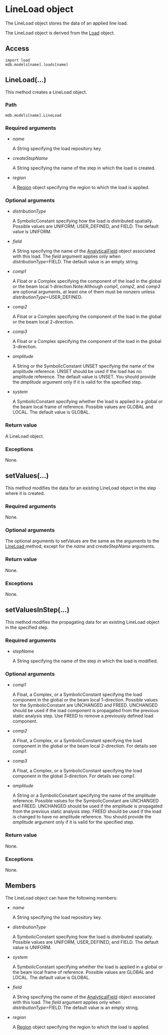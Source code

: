 # LineLoad object

The LineLoad object stores the data of an applied line load.

The LineLoad object is derived from the [Load](https://help.3ds.com/2022/english/DSSIMULIA_Established/SIMACAEKERRefMap/simaker-c-loadpyc.htm?ContextScope=all) object.

## Access

```
import load
mdb.models[name].loads[name]
```

## LineLoad(...)



This method creates a LineLoad object.



### Path

```
mdb.models[name].LineLoad
```

### Required arguments

- *name*

  A String specifying the load repository key.

- *createStepName*

  A String specifying the name of the step in which the load is created.

- *region*

  A [Region](https://help.3ds.com/2022/english/DSSIMULIA_Established/SIMACAEKERRefMap/simaker-c-regionpyc.htm?ContextScope=all) object specifying the region to which the load is applied.

### Optional arguments

- *distributionType*

  A SymbolicConstant specifying how the load is distributed spatially. Possible values are UNIFORM, USER_DEFINED, and FIELD. The default value is UNIFORM.

- *field*

  A String specifying the name of the [AnalyticalField](https://help.3ds.com/2022/english/DSSIMULIA_Established/SIMACAEKERRefMap/simaker-c-analyticalfieldpyc.htm?ContextScope=all) object associated with this load. The *field* argument applies only when *distributionType*=FIELD. The default value is an empty string.

- *comp1*

  A Float or a Complex specifying the component of the load in the global or the beam local 1-direction.Note:Although *comp1*, *comp2*, and *comp3* are optional arguments, at least one of them must be nonzero unless *distributionType*=USER_DEFINED.

- *comp2*

  A Float or a Complex specifying the component of the load in the global or the beam local 2-direction.

- *comp3*

  A Float or a Complex specifying the component of the load in the global 3-direction.

- *amplitude*

  A String or the SymbolicConstant UNSET specifying the name of the amplitude reference. UNSET should be used if the load has no amplitude reference. The default value is UNSET. You should provide the *amplitude* argument only if it is valid for the specified step.

- *system*

  A SymbolicConstant specifying whether the load is applied in a global or the beam local frame of reference. Possible values are GLOBAL and LOCAL. The default value is GLOBAL.

### Return value

A LineLoad object.

### Exceptions

None.



## setValues(...)



This method modifies the data for an existing LineLoad object in the step where it is created.



### Required arguments

None.

### Optional arguments

The optional arguments to setValues are the same as the arguments to the [LineLoad ](https://help.3ds.com/2022/english/DSSIMULIA_Established/SIMACAEKERRefMap/simaker-c-lineloadpyc.htm?ContextScope=all#simaker-lineloadlineloadpyc)method, except for the *name* and *createStepName* arguments.

### Return value

None.

### Exceptions

None.



## setValuesInStep(...)



This method modifies the propagating data for an existing LineLoad object in the specified step.



### Required arguments

- *stepName*

  A String specifying the name of the step in which the load is modified.

### Optional arguments

- *comp1*

  A Float, a Complex, or a SymbolicConstant specifying the load component in the global or the beam local 1-direction. Possible values for the SymbolicConstant are UNCHANGED and FREED. UNCHANGED should be used if the load component is propagated from the previous static analysis step. Use FREED to remove a previously defined load component.

- *comp2*

  A Float, a Complex, or a SymbolicConstant specifying the load component in the global or the beam local 2-direction. For details see *comp1*.

- *comp3*

  A Float, a Complex, or a SymbolicConstant specifying the load component in the global 3-direction. For details see *comp1*.

- *amplitude*

  A String or a SymbolicConstant specifying the name of the amplitude reference. Possible values for the SymbolicConstant are UNCHANGED and FREED. UNCHANGED should be used if the amplitude is propagated from the previous static analysis step. FREED should be used if the load is changed to have no amplitude reference. You should provide the *amplitude* argument only if it is valid for the specified step.

### Return value

None.

### Exceptions

None.



## Members

The LineLoad object can have the following members:

- *name*

  A String specifying the load repository key.

- *distributionType*

  A SymbolicConstant specifying how the load is distributed spatially. Possible values are UNIFORM, USER_DEFINED, and FIELD. The default value is UNIFORM.

- *system*

  A SymbolicConstant specifying whether the load is applied in a global or the beam local frame of reference. Possible values are GLOBAL and LOCAL. The default value is GLOBAL.

- *field*

  A String specifying the name of the [AnalyticalField](https://help.3ds.com/2022/english/DSSIMULIA_Established/SIMACAEKERRefMap/simaker-c-analyticalfieldpyc.htm?ContextScope=all) object associated with this load. The *field* argument applies only when *distributionType*=FIELD. The default value is an empty string.

- *region*

  A [Region](https://help.3ds.com/2022/english/DSSIMULIA_Established/SIMACAEKERRefMap/simaker-c-regionpyc.htm?ContextScope=all) object specifying the region to which the load is applied.